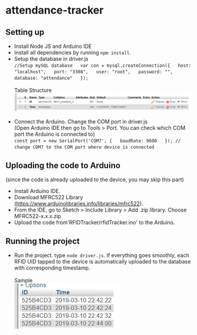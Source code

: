# attendance-tracker

## Setting up
- Install Node JS and Arduino IDE
- Install all dependencies by running `npm install`.
- Setup the database in driver.js<br/>
`//Setup mySQL database  
var con = mysql.createConnection({  
  host: "localhost",  
  port: "3308",  
  user: "root",  
  password: "",  
  database: "attendance"  
});`<br><br>
Table Structure<br>
![screenshot](screenshots/capture.jpg)<br><br>
- Connect the Arduino. Change the COM port in driver.js <br/>(Open Arduino IDE then go to Tools > Port. You can check which COM port the Arduino is connected to)<br />
 `const port = new SerialPort('COM7', {  
  baudRate: 9600  
}); // change COM7 to the COM port where device is connected `

## Uploading the code to Arduino
(since the code is already uploaded to the device, you may skip this part)
- Install Arduino IDE.
- Download MFRC522 Library (https://www.arduinolibraries.info/libraries/mfrc522). 
- From the IDE, go to Sketch > Include Library > Add .zip library. Choose MFRC522-x.x.x.zip
- Upload the code from'RFIDTracker/rfidTracker.ino' to the Arduino.

## Running the project
- Run the project. type `node driver.js`. If everything goes smoothly, each RFID UID tapped to the device is automatically uploaded to the database with corresponding timestamp.<br><br>
Sample<br>
![sample](screenshots/sample.jpg)

